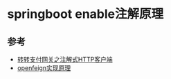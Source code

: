 # springboot enable注解原理

## 参考

* [转转支付网关之注解式HTTP客户端](https://juejin.cn/post/7182460718506049594)
* [openfeign实现原理](https://juejin.cn/post/7216518670381269051)

